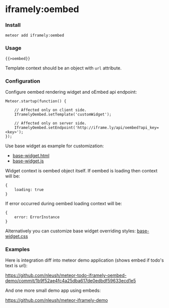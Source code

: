 iframely:oembed
=============

### Install

    meteor add iframely:oembed

### Usage

    {{>oembed}}

Template context should be an object with `url` attribute.

### Configuration

Configure oembed rendering widget and oEmbed api endpoint:

    Meteor.startup(function() {

        // Affected only on client side.
        IframelyOembed.setTemplate('customWidget');

        // Affected only on server side.
        IframelyOembed.setEndpoint('http://iframe.ly/api/oembed?api_key=<key>');
    });

Use base widget as example for customization:

 * [base-widget.html](https://github.com/itteco/meteor-oembed/blob/master/lib/client/base-widget.html)
 * [base-widget.js](https://github.com/itteco/meteor-oembed/blob/master/lib/client/base-widget.js)

Widget context is oembed object itself. If oembed is loading then context will be:

    {
        loading: true
    }

If error occurred during oembed loading context will be:

    {
        error: ErrorInstance
    }

Alternatively you can customize base widget overriding styles: [base-widget.css](https://github.com/itteco/meteor-oembed/blob/master/lib/client/base-widget.css)

### Examples

Here is integration diff into meteor demo application (shows embed if todo's text is url):

https://github.com/nleush/meteor-todo-iframely-oembed-demo/commit/1b9f52ae4fc4a25dba617de0edbdf59633ecd1e5

And one more small demo app using embeds:

https://github.com/nleush/meteor-iframely-demo